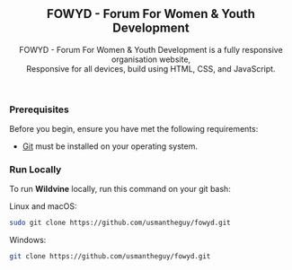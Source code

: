 <div align="center">
  

  <br />
  <br />

  <h2 align="center"> FOWYD - Forum For Women & Youth Development </h2>

  FOWYD - Forum For Women & Youth Development is a fully responsive organisation website, <br />Responsive for all devices, build using HTML, CSS, and JavaScript.

</div>

<br />

### Prerequisites

Before you begin, ensure you have met the following requirements:

* [Git](https://git-scm.com/downloads "Download Git") must be installed on your operating system.

### Run Locally

To run **Wildvine** locally, run this command on your git bash:

Linux and macOS:

```bash
sudo git clone https://github.com/usmantheguy/fowyd.git


```

Windows:

```bash
git clone https://github.com/usmantheguy/fowyd.git
```

